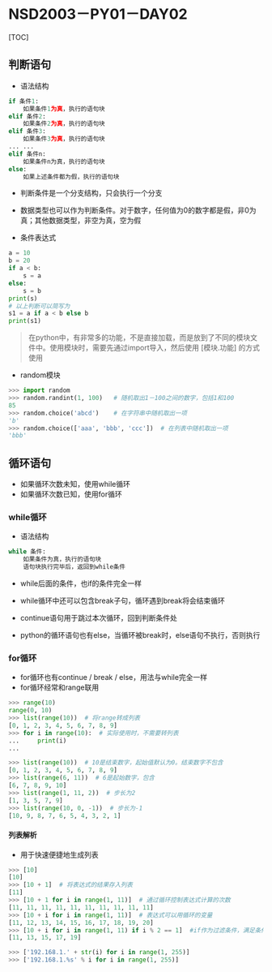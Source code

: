 # NSD2003－PY01－DAY02

[TOC]

## 判断语句

- 语法结构

```python
if 条件1:
    如果条件1为真，执行的语句块
elif 条件2:
    如果条件2为真，执行的语句块
elif 条件3:
    如果条件3为真，执行的语句块
... ...
elif 条件n:
    如果条件n为真，执行的语句块
else:
    如果上述条件都为假，执行的语句块
```

- 判断条件是一个分支结构，只会执行一个分支
- 数据类型也可以作为判断条件。对于数字，任何值为0的数字都是假，非0为真；其他数据类型，非空为真，空为假

- 条件表达式

```python
a = 10
b = 20
if a < b:
    s = a
else:
    s = b
print(s)
# 以上判断可以简写为
s1 = a if a < b else b
print(s1)
```

> 在python中，有非常多的功能，不是直接加载，而是放到了不同的模块文件中。使用模块时，需要先通过import导入，然后使用 [模块.功能] 的方式使用

- random模块

```python
>>> import random
>>> random.randint(1, 100)   # 随机取出1－100之间的数字，包括1和100
85
>>> random.choice('abcd')    # 在字符串中随机取出一项
'b'
>>> random.choice(['aaa', 'bbb', 'ccc'])  # 在列表中随机取出一项
'bbb'
```

## 循环语句

- 如果循环次数未知，使用while循环
- 如果循环次数已知，使用for循环

### while循环

- 语法结构

```python
while 条件:
    如果条件为真，执行的语句块
    语句块执行完毕后，返回到while条件
```

- while后面的条件，也if的条件完全一样

- while循环中还可以包含break子句，循环遇到break将会结束循环
- continue语句用于跳过本次循环，回到判断条件处
- python的循环语句也有else，当循环被break时，else语句不执行，否则执行

### for循环

- for循环也有continue / break / else，用法与while完全一样
- for循环经常和range联用

```python
>>> range(10)
range(0, 10)
>>> list(range(10))  # 将range转成列表
[0, 1, 2, 3, 4, 5, 6, 7, 8, 9]
>>> for i in range(10):  # 实际使用时，不需要转列表
...     print(i)
... 

>>> list(range(10))  # 10是结束数字，起始值默认为0。结束数字不包含
[0, 1, 2, 3, 4, 5, 6, 7, 8, 9]
>>> list(range(6, 11))  # 6是起始数字，包含
[6, 7, 8, 9, 10]
>>> list(range(1, 11, 2))  # 步长为2
[1, 3, 5, 7, 9]
>>> list(range(10, 0, -1))  # 步长为-1
[10, 9, 8, 7, 6, 5, 4, 3, 2, 1]
```

#### 列表解析

- 用于快速便捷地生成列表

```python
>>> [10]
[10]
>>> [10 + 1]  # 将表达式的结果存入列表
[11]
>>> [10 + 1 for i in range(1, 11)]  # 通过循环控制表达式计算的次数
[11, 11, 11, 11, 11, 11, 11, 11, 11, 11]
>>> [10 + i for i in range(1, 11)]  # 表达式可以用循环的变量
[11, 12, 13, 14, 15, 16, 17, 18, 19, 20]
>>> [10 + i for i in range(1, 11) if i % 2 == 1]  #if作为过滤条件，满足条件的放到列表
[11, 13, 15, 17, 19]

>>> ['192.168.1.' + str(i) for i in range(1, 255)]
>>> ['192.168.1.%s' % i for i in range(1, 255)]
```